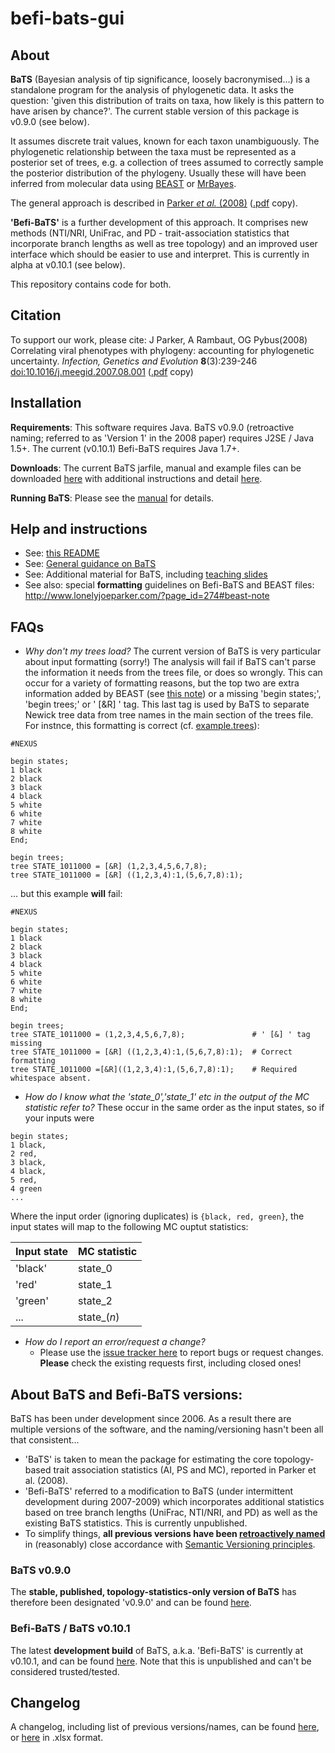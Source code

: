 # befi-bats-gui

## About ##
**BaTS** (Bayesian analysis of tip significance, loosely bacronymised...) is a standalone program for the analysis of phylogenetic data. It asks the question: 'given this distribution of traits on taxa, how likely is this pattern to have arisen by chance?'. The current stable version of this package is v0.9.0 (see below).

It assumes discrete trait values, known for each taxon unambiguously. The phylogenetic relationship between the taxa must be represented as a posterior set of trees, e.g. a collection of trees assumed to correctly sample the posterior distribution of the phylogeny. Usually these will have been inferred from molecular data using [BEAST](https://www.beast2.org/) or [MrBayes](http://mrbayes.sourceforge.net/). 

The general approach is described in [Parker *et al.* (2008)](http://doi.org/10.1016/j.meegid.2007.08.001) ([.pdf](http://evolve.zoo.ox.ac.uk/Evolve/Oliver_Pybus_files/CorrelatingViralPhenotypes.pdf) copy).

**'Befi-BaTS'** is a further development of this approach. It comprises new methods (NTI/NRI, UniFrac, and PD - trait-association statistics that incorporate branch lengths as well as tree topology) and an improved user interface which should be easier to use and interpret. This is currently in alpha at v0.10.1 (see below).

This repository contains code for both.

## Citation ##
To support our work, please cite: 
J Parker, A Rambaut, OG Pybus(2008) Correlating viral phenotypes with phylogeny: accounting for phylogenetic uncertainty. *Infection, Genetics and Evolution* **8**(3):239-246 [doi:10.1016/j.meegid.2007.08.001](http://doi.org/10.1016/j.meegid.2007.08.001) ([.pdf](http://evolve.zoo.ox.ac.uk/Evolve/Oliver_Pybus_files/CorrelatingViralPhenotypes.pdf) copy)

## Installation ##
**Requirements**: This software requires Java. BaTS v0.9.0 (retroactive naming; referred to as 'Version 1' in the 2008 paper) requires J2SE / Java 1.5+. The current (v0.10.1) Befi-BaTS requires Java 1.7+.

**Downloads**: The current BaTS jarfile, manual and example files can be downloaded [here](https://github.com/lonelyjoeparker/befi-bats-gui/releases/tag/0.9) with additional instructions and detail [here](https://github.com/lonelyjoeparker/befi-bats-gui/blob/master/BaTS_beta_build2/README.md).

**Running BaTS**: Please see the [manual](https://github.com/lonelyjoeparker/befi-bats-gui/blob/master/binaries/v0.9.0/BaTS_beta_build2/README.md) for details.

## Help and instructions ##
- See: [this README](https://github.com/lonelyjoeparker/befi-bats-gui/blob/master/binaries/v0.9.0/BaTS_beta_build2/README.md)
- See: [General guidance on BaTS](http://www.lonelyjoeparker.com/?p=354)
- See: Additional material for BaTS, including [teaching slides](http://evolve.zoo.ox.ac.uk/Evolve/BaTS.html)
- See also: special **formatting** guidelines on Befi-BaTS and BEAST files: http://www.lonelyjoeparker.com/?page_id=274#beast-note

## FAQs ##

* *Why don't my trees load?*
The current version of BaTS is very particular about input formatting (sorry!) The analysis will fail if BaTS can't parse the information it needs from the trees file, or does so wrongly. This can occur for a variety of formatting reasons, but the top two are extra information added by BEAST (see [this note](http://www.lonelyjoeparker.com/?page_id=274#beast-note)) or a missing 'begin states;', 'begin trees;' or ' [&R] ' tag. This last tag is used by BaTS to separate Newick tree data from tree names in the main section of the trees file. For instnce, this formatting is correct (cf. [example.trees](https://github.com/lonelyjoeparker/befi-bats-gui/blob/master/examples/example.trees)):
```
#NEXUS

begin states;
1 black
2 black
3 black
4 black
5 white
6 white
7 white
8 white
End;

begin trees;
tree STATE_1011000 = [&R] (1,2,3,4,5,6,7,8);
tree STATE_1011000 = [&R] ((1,2,3,4):1,(5,6,7,8):1);
```
... but this example **will** fail:
```
#NEXUS

begin states;
1 black
2 black
3 black
4 black
5 white
6 white
7 white
8 white
End;

begin trees;
tree STATE_1011000 = (1,2,3,4,5,6,7,8);               # ' [&] ' tag missing
tree STATE_1011000 = [&R] ((1,2,3,4):1,(5,6,7,8):1);  # Correct formatting
tree STATE_1011000 =[&R]((1,2,3,4):1,(5,6,7,8):1);    # Required whitespace absent.
```

* *How do I know what the 'state_0','state_1' etc in the output of the MC statistic refer to?*
These occur in the same order as the input states, so if your inputs were 
```
begin states;
1 black, 
2 red, 
3 black,
4 black,
5 red, 
4 green
...
```

Where the input order (ignoring duplicates) is ```{black, red, green}```, the input states will map to the following MC ouptut statistics:

| Input state | MC statistic |
| ----------- | ------------ |
'black' | state_0
'red' | state_1
'green' | state_2
... | state_(*n*)
  
* *How do I report an error/request a change?*
  - Please use the [issue tracker here](https://github.com/lonelyjoeparker/befi-bats-gui/issues) to report bugs or request changes. **Please** check the existing requests first, including closed ones!
 
 ## About BaTS and Befi-BaTS versions:

BaTS has been under development since 2006. As a result there are multiple versions of the software, and the naming/versioning hasn't been all that consistent...

- 'BaTS' is taken to mean the package for estimating the core topology-based trait association statistics (AI, PS and MC), reported in Parker et al. (2008).
- 'Befi-BaTS' referred to a modification to BaTS (under intermittent development during 2007-2009) which incorporates additional statistics based on tree branch lengths (UniFrac, NTI/NRI, and PD) as well as the existing BaTS statistics. This is currently unpublished. 
- To simplify things, **all previous versions have been [retroactively named](https://github.com/lonelyjoeparker/befi-bats-gui/tree/master/binaries/versions.md)** in (reasonably) close accordance with [Semantic Versioning principles](http://semver.org/). 

### BaTS v0.9.0
The **stable, published, topology-statistics-only version of BaTS** has therefore been designated 'v0.9.0' and can be found [here](https://github.com/lonelyjoeparker/befi-bats-gui/tree/master/binaries/BaTS-current).

### Befi-BaTS / BaTS v0.10.1
The latest **development build** of BaTS, a.k.a. 'Befi-BaTS' is currently at v0.10.1, and can be found [here](https://github.com/lonelyjoeparker/befi-bats-gui/tree/master/binaries/Befi-BaTS-development). Note that this is unpublished and can't be considered trusted/tested.

## Changelog
A changelog, including list of previous versions/names, can be found [here](https://github.com/lonelyjoeparker/befi-bats-gui/tree/master/binaries/versions.md), or [here](https://github.com/lonelyjoeparker/befi-bats-gui/tree/master/binaries/versions.xlsx) in .xlsx format.

